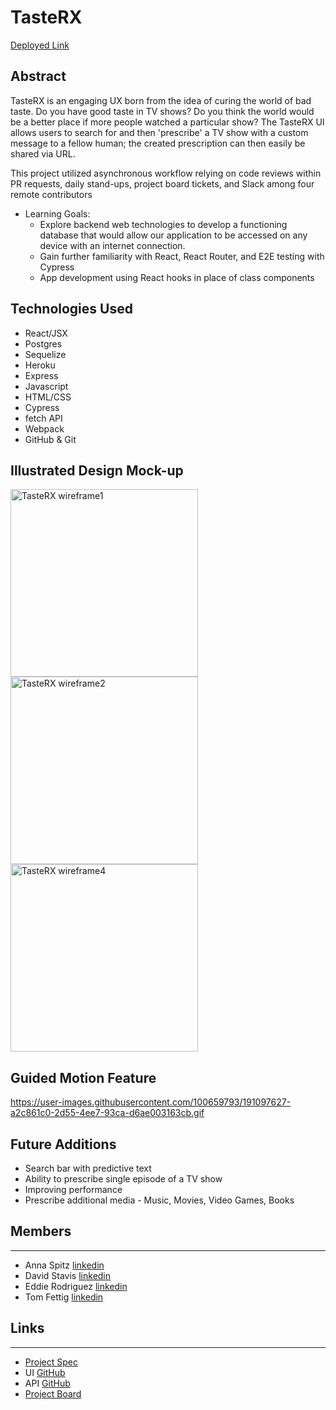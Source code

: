 # TasteRX

[Deployed Link](https://tasterx.herokuapp.com/)

## Abstract
TasteRX is an engaging UX born from the idea of curing the world of bad taste.  Do you have good taste in TV shows?  Do you think the world would be a better place if more people watched a particular show?  The TasteRX UI allows users to search for and then 'prescribe' a TV show with a custom message to a fellow human; the created prescription can then easily be shared via URL.   

This project utilized asynchronous workflow relying on code reviews within PR requests, daily stand-ups, project board tickets, and Slack among four remote contributors

* Learning Goals:
    * Explore backend web technologies to develop a functioning database that would allow our application to be accessed on any device with an internet connection.   
    * Gain further familiarity with React, React Router, and E2E testing with Cypress
    * App development using React hooks in place of class components


## Technologies Used
- React/JSX
- Postgres
- Sequelize
- Heroku
- Express
- Javascript
- HTML/CSS
- Cypress
- fetch API 
- Webpack
- GitHub & Git

## Illustrated Design Mock-up
<img width="300" alt="TasteRX wireframe1" src="https://user-images.githubusercontent.com/100659793/191032835-4c35fdeb-31bb-43cf-9b94-f2b54643d0c6.png">
<img width="300" alt="TasteRX wireframe2" src="https://user-images.githubusercontent.com/100659793/191033284-0459a8a5-6a0a-4cf0-8b75-8d1a251227c7.png">
<img width="300" alt="TasteRX wireframe4" src="https://user-images.githubusercontent.com/100659793/191033608-7eb3c94d-1482-444b-9476-8a953b8bd9e0.png">

## Guided Motion Feature
https://user-images.githubusercontent.com/100659793/191097627-a2c861c0-2d55-4ee7-93ca-d6ae003163cb.gif

## Future Additions 
* Search bar with predictive text
* Ability to prescribe single episode of a TV show 
* Improving performance
* Prescribe additional media - Music, Movies, Video Games, Books
## Members
__________________________
- Anna Spitz [linkedin](https://www.linkedin.com/in/aspitz1/)
- David Stavis [linkedin](https://www.linkedin.com/in/dstavis/)
- Eddie Rodriguez [linkedin](https://www.linkedin.com/in/edward-rodriguez-1b497423b/)
- Tom Fettig [linkedin](https://www.linkedin.com/in/tom-fettig-86323a115/)

## Links
__________________________
- [Project Spec](https://frontend.turing.edu/projects/module-3/stretch.html)
- UI [GitHub](https://github.com/dstavis/tasterx)
- API [GitHub](https://github.com/dstavis/tasterx-api)
- [Project Board](https://trello.com/b/X48waU4e/tasterx)

